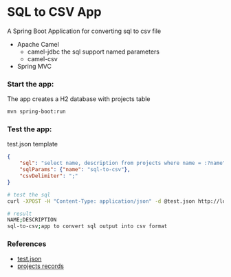 # SQL to CSV App
A Spring Boot Application for converting sql to csv file 
- Apache Camel
  - camel-jdbc
    the sql support named parameters
  - camel-csv
- Spring MVC

### Start the app:
The app creates a H2 database with projects table

```bash 
mvn spring-boot:run
``` 

### Test the app:

test.json template
```json
{
	"sql": "select name, description from projects where name = :?name",
	"sqlParams": {"name": "sql-to-csv"},
	"csvDelimiter": ";"
}
```

```bash
# test the sql
curl -XPOST -H "Content-Type: application/json" -d @test.json http://localhost:8080/sql2csv/

# result
NAME;DESCRIPTION
sql-to-csv;app to convert sql output into csv format

```

### References
* [test.json](test.json)
* [projects records](src/main/resources/data.sql)

